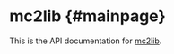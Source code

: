 mc2lib    {#mainpage}
======

This is the API documentation for [mc2lib](https://github.com/melver/mc2lib).

